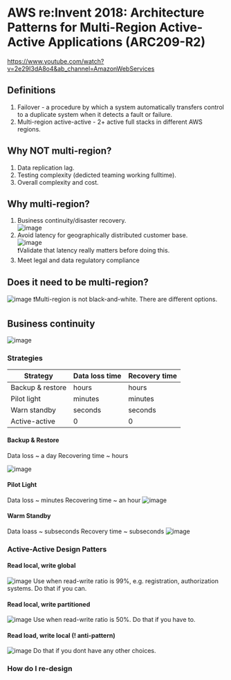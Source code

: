 # AWS re:Invent 2018: Architecture Patterns for Multi-Region Active-Active Applications (ARC209-R2)
https://www.youtube.com/watch?v=2e29I3dA8o4&ab_channel=AmazonWebServices

## Definitions
1. Failover - a procedure by which a system automatically transfers control to a duplicate system when it detects a fault or failure.
2. Multi-region active-active - 2+ active full stacks in different AWS regions.

## Why NOT multi-region?
1. Data replication lag.
2. Testing complexity (dedicted teaming working fulltime).
3. Overall complexity and cost.

## Why multi-region?
1. Business continuity/disaster recovery.   
![image](https://user-images.githubusercontent.com/11683340/179389706-018f5c3b-0c91-4c77-935b-9c26849f35ca.png)
2. Avoid latency for geographically distributed customer base.   
![image](https://user-images.githubusercontent.com/11683340/179389747-3b29a3a4-aaa1-43b1-a261-6ba57b9eb3d4.png)    
❗Validate that latency really matters before doing this.
3. Meet legal and data regulatory compliance

## Does it need to be multi-region?
![image](https://user-images.githubusercontent.com/11683340/179389999-71cdc658-0e2f-4d87-ba29-887a49321329.png)
❗Multi-region is not black-and-white. There are different options.

## Business continuity 
![image](https://user-images.githubusercontent.com/11683340/179390082-0c65c55d-ee97-4ced-8db8-1e08e78d1fdd.png)

### Strategies

| Strategy          | Data loss time     | Recovery time     |
|-------------------|--------------------|-------------------|
| Backup & restore  | hours              | hours             |
| Pilot light       | minutes            | minutes           |
| Warn standby      | seconds            | seconds           |
| Active-active     | 0                  | 0                 |

#### Backup & Restore
Data loss ~ a day
Recovering time ~ hours

![image](https://user-images.githubusercontent.com/11683340/179390188-7ab8c116-852e-4b99-a0ec-6a5354daa8a7.png)

#### Pilot Light
Data loss ~ minutes
Recovering time ~ an hour
![image](https://user-images.githubusercontent.com/11683340/179390209-552dd12a-a31a-48c8-8c81-c447ecb0f4e2.png)

#### Warm Standby
Data loass ~ subseconds
Recovery time ~ subseconds
![image](https://user-images.githubusercontent.com/11683340/179390257-aedff5c5-53ce-417e-bf88-08d7c707ff18.png)


### Active-Active Design Patters
#### Read local, write global
![image](https://user-images.githubusercontent.com/11683340/179390986-dcd7989d-a8a5-4d53-9115-129502cce05e.png)
Use when read-write ratio is 99%, e.g. registration, authorization systems.
Do that if you can.

#### Read local, write partitioned
![image](https://user-images.githubusercontent.com/11683340/179391085-dc2d32a3-70dc-41f7-a518-4edde09b5631.png)
Use when read-write ratio is 50%.
Do that if you have to.

#### Read load, write local (! anti-pattern)
![image](https://user-images.githubusercontent.com/11683340/179391209-608bfa06-bba1-4e0e-af9f-e88dc8a8c240.png)
Do that if you dont have any other choices. 




### How do I re-design

